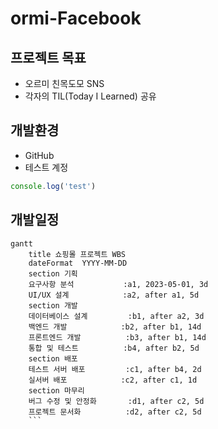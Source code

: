 # ormi-Facebook

## 프로젝트 목표
- 오르미 친목도모 SNS
- 각자의 TIL(Today I Learned) 공유

## 개발환경
- GitHub
- 테스트 계정
```js
console.log('test')
```

## 개발일정
```mermaid
gantt
    title 쇼핑몰 프로젝트 WBS
    dateFormat  YYYY-MM-DD
    section 기획
    요구사항 분석           :a1, 2023-05-01, 3d
    UI/UX 설계            :a2, after a1, 5d
    section 개발
    데이터베이스 설계         :b1, after a2, 3d
    백엔드 개발            :b2, after b1, 14d
    프론트엔드 개발          :b3, after b1, 14d
    통합 및 테스트          :b4, after b2, 5d
    section 배포
    테스트 서버 배포         :c1, after b4, 2d
    실서버 배포            :c2, after c1, 1d
    section 마무리
    버그 수정 및 안정화       :d1, after c2, 5d
    프로젝트 문서화          :d2, after c2, 5d
    ```